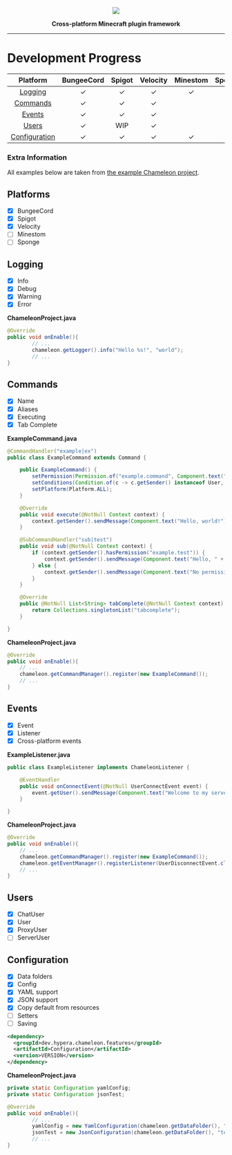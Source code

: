 <div align="center">
    <img src="https://i.hypera.dev/assets/chameleon@750x150.png" />
    <p><strong>Cross-platform Minecraft plugin framework</strong></p>
</div>

-----------

# Development Progress

|            Platform             | BungeeCord | Spigot | Velocity | Minestom | Sponge |
|:-------------------------------:|:----------:|:------:|:--------:|:--------:|:------:|
|       [Logging](#Logging)       |     ✓      |   ✓    |    ✓     |    ✓     |   ✓    |
|      [Commands](#Commands)      |     ✓      |   ✓    |    ✓     |          |        |
|        [Events](#Events)        |     ✓      |   ✓    |    ✓     |          |        |
|         [Users](#Users)         |     ✓      |  WIP   |    ✓     |          |        |
| [Configuration](#Configuration) |     ✓      |   ✓    |    ✓     |    ✓     |   ✓    |

### Extra Information

All examples below are taken from [the example Chameleon project](https://github.com/ChameleonFramework/Example).

## Platforms
 - [x] BungeeCord
 - [x] Spigot
 - [x] Velocity
 - [ ] Minestom
 - [ ] Sponge

## Logging
 - [x] Info
 - [x] Debug
 - [x] Warning
 - [x] Error

**ChameleonProject.java**
```java
@Override
public void onEnable(){
        // ...
        chameleon.getLogger().info("Hello %s!", "world");
        // ...
}
```

## Commands
 - [x] Name
 - [x] Aliases
 - [x] Executing
 - [x] Tab Complete

**ExampleCommand.java**
```java
@CommandHandler("example|ex")
public class ExampleCommand extends Command {

	public ExampleCommand() {
		setPermission(Permission.of("example.command", Component.text("No permission.", NamedTextColor.RED)));
		setConditions(Condition.of(c -> c.getSender() instanceof User, Component.text("This command can only be used in-game.", NamedTextColor.RED)));
		setPlatform(Platform.ALL);
	}

	@Override
	public void execute(@NotNull Context context) {
		context.getSender().sendMessage(Component.text("Hello, world!"));
	}

	@SubCommandHandler("sub|test")
	public void sub(@NotNull Context context) {
		if (context.getSender().hasPermission("example.test")) {
			context.getSender().sendMessage(Component.text("Hello, " + (context.getArgs().length > 0 ? context.getArgs()[0] : context.getSender().getName()) + "!"));
		} else {
			context.getSender().sendMessage(Component.text("No permission.", NamedTextColor.RED));
		}
	}

	@Override
	public @NotNull List<String> tabComplete(@NotNull Context context) {
		return Collections.singletonList("tabcomplete");
	}

}
```

**ChameleonProject.java**
```java
@Override
public void onEnable(){
	// ...
    chameleon.getCommandManager().register(new ExampleCommand());
    // ...
}
```

## Events

* [x] Event
* [x] Listener
* [x] Cross-platform events

**ExampleListener.java**
```java
public class ExampleListener implements ChameleonListener {

	@EventHandler
	public void onConnectEvent(@NotNull UserConnectEvent event) {
		event.getUser().sendMessage(Component.text("Welcome to my server!", NamedTextColor.GREEN));
	}

}
```


**ChameleonProject.java**
```java
@Override
public void onEnable(){
	// ...
	chameleon.getCommandManager().register(new ExampleCommand());
	chameleon.getEventManager().registerListener(UserDisconnectEvent.class, event -> chameleon.getLogger().info("%s left the server!", event.getUser().getName()));
	// ...
}
```

## Users

 - [x] ChatUser
 - [x] User
 - [x] ProxyUser
 - [ ] ServerUser

## Configuration

 - [x] Data folders
 - [x] Config
 - [x] YAML support
 - [x] JSON support
 - [x] Copy default from resources
 - [ ] Setters
 - [ ] Saving

```xml
<dependency>
  <groupId>dev.hypera.chameleon.features</groupId>
  <artifactId>Configuration</artifactId>
  <version>VERSION</version>
</dependency>
```

**ChameleonProject.java**
```java
private static Configuration yamlConfig;
private static Configuration jsonTest;

@Override
public void onEnable(){
        // ...
        yamlConfig = new YamlConfiguration(chameleon.getDataFolder(), "config.yml", true);
        jsonTest = new JsonConfiguration(chameleon.getDataFolder(), "test.json", true);
        // ...
}
```